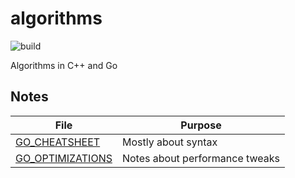 # algorithms

![build](https://github.com/TanguyAndreani/algorithms/workflows/build/badge.svg)

Algorithms in C++ and Go

## Notes

|File|Purpose|
|----|-------|
|[GO_CHEATSHEET](GO_CHEATSHEET.markdown)|Mostly about syntax|
|[GO_OPTIMIZATIONS](GO_OPTIMIZATIONS.markdown)|Notes about performance tweaks|
